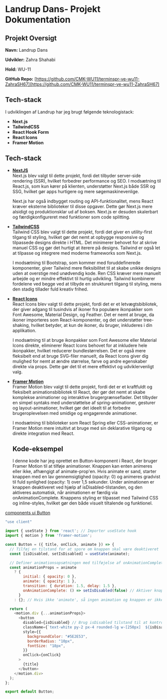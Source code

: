 # Landrup Dans- Projekt Dokumentation

## Projekt Oversigt

**Navn:** Landrup Dans


**Udvikler:** Zahra Shahabi

**Hold:** WU-11  

**GitHub Repo:** [https://github.com/CMK-WU11/terminspr-ve-wu11-ZahraSH67](https://github.com/CMK-WU11/terminspr-ve-wu11-ZahraSH67)

## Tech-stack

I udviklingen af Landrup har jeg brugt følgende teknologistack:

- **Next.js**
- **TailwindCSS**
- **React Hook Form**
- **React Icons**
- **Framer Motion**
<!-- - **Lottie-React** -->

## Tech-stack
* [**NextJS**](https://nextjs.org)  
Next.js blev valgt til dette projekt, fordi det tilbyder server-side rendering (SSR), hvilket forbedrer performance og SEO.  I modsætning til React.js, som kun kører på klienten, understøtter Next.js både SSR og SSG, hvilket gør apps hurtigere og mere søgemaskinevenlige.  
  
  Next.js har også indbygget routing og API-funktionalitet, mens React kræver eksterne biblioteker til disse opgaver. Dette gør Next.js mere alsidigt og produktionsklar ud af boksen. Next.js er desuden skalerbart og færdigkonfigureret med funktioner som code splitting.

* [**TailwindCSS**](https://tailwindcss.com/)  
Tailwind CSS blev valgt til dette projekt, fordi det giver en utility-first tilgang til styling, hvilket gør det nemt at opbygge responsive og tilpassede designs direkte i HTML. Det minimerer behovet for at skrive manuel CSS og gør det hurtigt at iterere på designs. Tailwind er også let at tilpasse og integrere med moderne frameworks som Next.js.

  I modsætning til Bootstrap, som kommer med foruddefinerede komponenter, giver Tailwind mere fleksibilitet til at skabe unikke designs uden at overstige med unødvendig kode. Ren CSS kræver mere manuelt arbejde og er mindre effektivt til hurtig udvikling. Tailwind kombinerer fordelene ved begge ved at tilbyde en strukturert tilgang til styling, mens den stadig tillader fuld kreativ frihed.


* [**React Icons**](https://react-icons.github.io/react-icons/)  
React Icons blev valgt til dette projekt, fordi det er et letvægtsbibliotek, der giver adgang til tusindvis af ikoner fra populære ikonpakker som Font Awesome, Material Design, og Feather. Det er nemt at bruge, da ikoner importeres som React-komponenter, og det understøtter tree-shaking, hvilket betyder, at kun de ikoner, du bruger, inkluderes i din applikation.

  I modsætning til at bruge ikonpakker som Font Awesome eller Material Icons direkte, eliminerer React Icons behovet for at inkludere hele ikonpakker, hvilket reducerer bundlestørrelsen. Det er også mere fleksibelt end at bruge SVG-filer manuelt, da React Icons giver dig mulighed for nemt at ændre størrelse, farve og andre egenskaber direkte via props. Dette gør det til et mere effektivt og udviklervenligt valg.


* [**Framer Motion**](https://www.npmjs.com/package/framer-motion)  
Framer Motion blev valgt til dette projekt, fordi det er et kraftfuldt og fleksibelt animationsbibliotek til React, der gør det nemt at skabe komplekse animationer og interaktive brugergrænseflader. Det tilbyder en simpel syntaks med understøttelse af spring-animationer, gesturer og layout-animationer, hvilket gør det ideelt til at forbedre brugeroplevelsen med smidige og engagerende animationer.

  I modsætning til biblioteker som React Spring eller CSS-animationer, er Framer Motion mere intuitivt at bruge med sin deklarative tilgang og direkte integration med React.  


  ## Kode-eksempel  
   I denne kode har jeg oprettet en Button-komponent i React, der bruger Framer Motion til at tilføje animationer. Knappen kan enten animeres eller ikke, afhængigt af animate-prop'en. Hvis animate er sand, starter knappen med en lav gennemsigtighed (opacity: 0) og animeres gradvist til fuld synlighed (opacity: 1) over 1,5 sekunder. Under animationen er knappen deaktiveret ved hjælp af isDisabled-tilstanden, og den aktiveres automatisk, når animationen er færdig via onAnimationComplete. Knappens styling er tilpasset med Tailwind CSS og inline-styles, hvilket gør den både visuelt tiltalende og funktionel.

[components ui Button](/src/components/ui/Button.jsx)
```js
"use client"

import { useState } from 'react'; // Importer useState hook
import { motion } from 'framer-motion';

const Button = ({ title, onClick, animate }) => {
  // Tilføj en tilstand for at spore om knappen skal være deaktiveret
  const [isDisabled, setIsDisabled] = useState(animate);

  // Definer animationsopsætningen med tilføjelse af onAnimationComplete
  const animationProps = animate
    ? {
        initial: { opacity: 0 },
        animate: { opacity: 1 },
        transition: { duration: 1.5, delay: 1.5 },
        onAnimationComplete: () => setIsDisabled(false) // Aktiver knappen når animationen er færdig
      }
    : {}; // Hvis ikke 'animate', så ingen animation og knappen er ikke deaktiveret fra starten

  return (
    <motion.div {...animationProps}>
      <button
        disabled={isDisabled} // Brug isDisabled tilstand til at kontrollere om knappen er deaktiveret
        className={`text-white py-2 px-4 rounded-lg w-[250px]  ${isDisabled ? 'opacity-50 cursor-not-allowed' : ''}`}
        style={{
          backgroundColor: "#5E2E53",
          borderRadius: "10px",
          fontSize: "18px",
        }}
        onClick={onClick}
      >
        {title}
      </button>
    </motion.div>
  );
};

export default Button;

```
